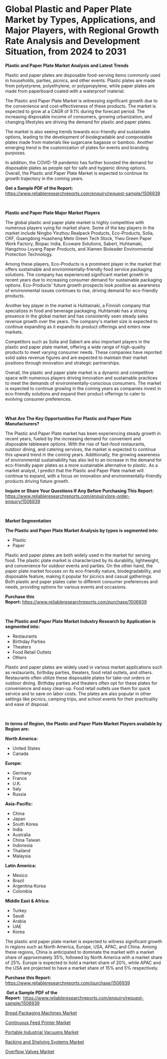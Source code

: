 <p><h1>Global Plastic and Paper Plate Market by Types, Applications, and Major Players, with Regional Growth Rate Analysis and Development Situation, from 2024 to 2031</h1></p><p><strong>Plastic and Paper Plate Market Analysis and Latest Trends</strong></p>
<p><p>Plastic and paper plates are disposable food-serving items commonly used in households, parties, picnics, and other events. Plastic plates are made from polystyrene, polyethylene, or polypropylene, while paper plates are made from paperboard coated with a waterproof material.</p><p>The Plastic and Paper Plate Market is witnessing significant growth due to the convenience and cost-effectiveness of these products. The market is expected to grow at a CAGR of 9.1% during the forecast period. The increasing disposable income of consumers, growing urbanization, and changing lifestyles are driving the demand for plastic and paper plates.</p><p>The market is also seeing trends towards eco-friendly and sustainable options, leading to the development of biodegradable and compostable plates made from materials like sugarcane bagasse or bamboo. Another emerging trend is the customization of plates for events and branding purposes.</p><p>In addition, the COVID-19 pandemic has further boosted the demand for disposable plates as people opt for safe and hygienic dining options. Overall, the Plastic and Paper Plate Market is expected to continue its growth trajectory in the coming years.</p></p>
<p><strong>Get a Sample PDF of the Report:&nbsp;</strong> <a href="https://www.reliableresearchreports.com/enquiry/request-sample/1506939">https://www.reliableresearchreports.com/enquiry/request-sample/1506939</a></p>
<p>&nbsp;</p>
<p><strong>Plastic and Paper Plate Major Market Players</strong></p>
<p><p>The global plastic and paper plate market is highly competitive with numerous players vying for market share. Some of the key players in the market include Ningbo Yinzhou Realpack Products, Eco-Products, Solia, CKF, Guangdong Huasheng Meto Green Tech Stock, Yiwu Green Paper Work Factory, Biopac India, Ecoware Solutions, Sabert, Huhtamaki, Hangzhou Lvyang Paper Products, and Xiamen Bioleader Environmental Protection Technology.</p><p>Among these players, Eco-Products is a prominent player in the market that offers sustainable and environmentally-friendly food service packaging solutions. The company has experienced significant market growth in recent years due to increasing consumer demand for sustainable packaging options. Eco-Products' future growth prospects look positive as awareness of environmental issues continues to rise, driving demand for eco-friendly products.</p><p>Another key player in the market is Huhtamaki, a Finnish company that specializes in food and beverage packaging. Huhtamaki has a strong presence in the global market and has consistently seen steady sales revenue growth over the years. The company's market size is expected to continue expanding as it expands its product offerings and enters new markets.</p><p>Competitors such as Solia and Sabert are also important players in the plastic and paper plate market, offering a wide range of high-quality products to meet varying consumer needs. These companies have reported solid sales revenue figures and are expected to maintain their market positions through innovation and strategic partnerships.</p><p>Overall, the plastic and paper plate market is a dynamic and competitive space with numerous players driving innovation and sustainable practices to meet the demands of environmentally-conscious consumers. The market is expected to continue growing in the coming years as companies invest in eco-friendly solutions and expand their product offerings to cater to evolving consumer preferences.</p></p>
<p>&nbsp;</p>
<p><strong>What Are The Key Opportunities For Plastic and Paper Plate Manufacturers?</strong></p>
<p><p>The Plastic and Paper Plate market has been experiencing steady growth in recent years, fueled by the increasing demand for convenient and disposable tableware options. With the rise of fast-food restaurants, outdoor dining, and catering services, the market is expected to continue this upward trend in the coming years. Additionally, the growing awareness of environmental sustainability has also led to an increase in the demand for eco-friendly paper plates as a more sustainable alternative to plastic. As a market analyst, I predict that the Plastic and Paper Plate market will continue to expand, with a focus on innovation and environmentally-friendly products driving future growth.</p></p>
<p><strong>Inquire or Share Your Questions If Any Before Purchasing This Report:</strong> <a href="https://www.reliableresearchreports.com/enquiry/pre-order-enquiry/1506939">https://www.reliableresearchreports.com/enquiry/pre-order-enquiry/1506939</a></p>
<p>&nbsp;</p>
<p><strong>Market Segmentation</strong></p>
<p><strong>The Plastic and Paper Plate Market Analysis by types is segmented into:</strong></p>
<p><ul><li>Plastic</li><li>Paper</li></ul></p>
<p><p>Plastic and paper plates are both widely used in the market for serving food. The plastic plate market is characterized by its durability, lightweight, and convenience for outdoor events and parties. On the other hand, the paper plate market focuses on its eco-friendly nature, biodegradability, and disposable feature, making it popular for picnics and casual gatherings. Both plastic and paper plates cater to different consumer preferences and needs, providing options for various events and occasions.</p></p>
<p><strong>Purchase this Report:&nbsp;</strong><a href="https://www.reliableresearchreports.com/purchase/1506939">https://www.reliableresearchreports.com/purchase/1506939</a></p>
<p>&nbsp;</p>
<p><strong>The Plastic and Paper Plate Market Industry Research by Application is segmented into:</strong></p>
<p><ul><li>Restaurants</li><li>Birthday Parties</li><li>Theaters</li><li>Food Retail Outlets</li><li>Others</li></ul></p>
<p><p>Plastic and paper plates are widely used in various market applications such as restaurants, birthday parties, theaters, food retail outlets, and others. Restaurants often utilize these disposable plates for take-out orders or outdoor dining. Birthday parties and theaters often opt for these plates for convenience and easy clean-up. Food retail outlets use them for quick service and to save on labor costs. The plates are also popular in other settings like picnics, camping trips, and school events for their practicality and ease of disposal.</p></p>
<p>&nbsp;</p>
<p><strong>In terms of Region, the Plastic and Paper Plate Market Players available by Region are:</strong></p>
<p>
    <p> <strong> North America: </strong>
        <ul>
            <li>United States</li>
            <li>Canada</li>
        </ul>
        </p> 
    <p> <strong> Europe: </strong>
        <ul>
            <li>Germany</li>
            <li>France</li>
            <li>U.K.</li>
            <li>Italy</li>
            <li>Russia</li>
        </ul>
        </p> 
    <p> <strong> Asia-Pacific: </strong>
        <ul>
            <li>China</li>
            <li>Japan</li>
            <li>South Korea</li>
            <li>India</li>
            <li>Australia</li>
            <li>China Taiwan</li>
            <li>Indonesia</li>
            <li>Thailand</li>
            <li>Malaysia</li>
        </ul>
        </p> 
    <p> <strong> Latin America: </strong>
        <ul>
            <li>Mexico</li>
            <li>Brazil</li>
            <li>Argentina Korea</li>
            <li>Colombia</li>
        </ul>
        </p> 
    <p> <strong> Middle East & Africa: </strong>
        <ul>
            <li>Turkey</li>
            <li>Saudi</li>
            <li>Arabia</li>
            <li>UAE</li>
            <li>Korea</li>
        </ul>
    </p>
    </p>
<p><p>The plastic and paper plate market is expected to witness significant growth in regions such as North America, Europe, USA, APAC, and China. Among these regions, China is anticipated to dominate the market with a market share of approximately 35%, followed by North America with a market share of 25%. Europe is expected to hold a market share of 20%, while APAC and the USA are projected to have a market share of 15% and 5% respectively.</p></p>
<p><strong>Purchase this Report: </strong><a href="https://www.reliableresearchreports.com/purchase/1506939">https://www.reliableresearchreports.com/purchase/1506939</a></p>
<p>&nbsp;<strong>Get a Sample PDF of the Report:&nbsp;&nbsp;</strong><a href="https://www.reliableresearchreports.com/enquiry/request-sample/1506939">https://www.reliableresearchreports.com/enquiry/request-sample/1506939</a></p>
<p><strong></strong></p>
<p><p><a href="https://medium.com/@rachelyoung56/analyzing-bread-packaging-machines-market-global-industry-perspective-and-forecast-2024-to-2031-1478eb3e91ce">Bread Packaging Machines Market</a></p><p><a href="https://medium.com/p/498587b45986/edit">Continuous Feed Printer Market</a></p><p><a href="https://medium.com/@rachelyoung56/portable-industrial-vacuums-market-analysis-and-sze-forecasted-for-period-from-2024-to-2031-f6a931a6ee38">Portable Industrial Vacuums Market</a></p><p><a href="https://medium.com/p/e799800dc52d/edit">Racking and Shelving Systems Market</a></p><p><a href="https://medium.com/@bethelokon998/overflow-valves-market-trends-forecast-and-competitive-analysis-to-2031-16c77f115c62">Overflow Valves Market</a></p></p>